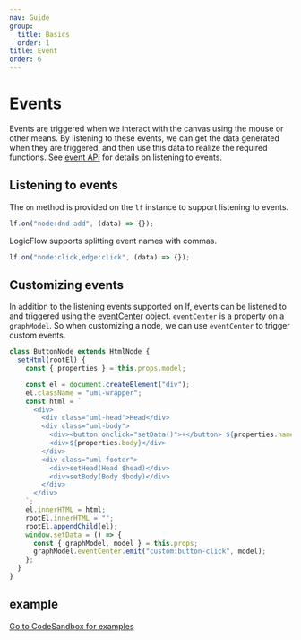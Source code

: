 ```yaml
---
nav: Guide
group:
  title: Basics
  order: 1
title: Event
order: 6
---
```


# Events

Events are triggered when we interact with the canvas using the mouse or other means. By listening to these events, we can get the data generated when they are triggered, and then use this data to realize the required functions. See [event API](/en-US/api/event-center-api) for details on listening to events.

## Listening to events

The `on` method is provided on the `lf` instance to support listening to events.

```jsx | pure
lf.on("node:dnd-add", (data) => {});
```

LogicFlow supports splitting event names with commas.

```jsx | pure
lf.on("node:click,edge:click", (data) => {});
```

## Customizing events

In addition to the listening events supported on lf, events can be listened to and triggered using the [eventCenter](/en-US/api/graph-model-api#eventcenter) object. `eventCenter` is a property on a `graphModel`. So when customizing a node, we can use `eventCenter` to trigger custom events.

```jsx | pure
class ButtonNode extends HtmlNode {
  setHtml(rootEl) {
    const { properties } = this.props.model;

    const el = document.createElement("div");
    el.className = "uml-wrapper";
    const html = `
      <div>
        <div class="uml-head">Head</div>
        <div class="uml-body">
          <div><button onclick="setData()">+</button> ${properties.name}</div>
          <div>${properties.body}</div>
        </div>
        <div class="uml-footer">
          <div>setHead(Head $head)</div>
          <div>setBody(Body $body)</div>
        </div>
      </div>
    `;
    el.innerHTML = html;
    rootEl.innerHTML = "";
    rootEl.appendChild(el);
    window.setData = () => {
      const { graphModel, model } = this.props;
      graphModel.eventCenter.emit("custom:button-click", model);
    };
  }
}
```

## example

<a href="https://codesandbox.io/embed/logicflow-step7-dpmgb?fontsize=14&hidenavigation=1&theme=dark&view=preview" target="_blank">Go to CodeSandbox for examples</a>
